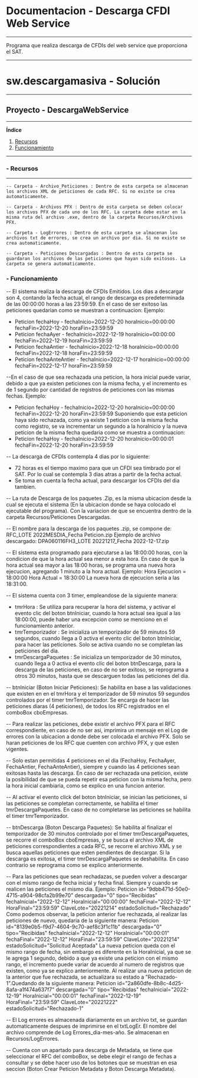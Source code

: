 # Documentacion - Descarga CFDI Web Service
***
Programa que realiza descarga de CFDIs del web service que proporciona el SAT.
***
# sw.descargamasiva - Solución
***
## Proyecto - DescargaWebService
***
**Índice**   
1. [Recursos](#id1)
2. [Funcionamiento](#id2)


***
### - Recursos <a name="id1"></a>
***
    -- Carpeta - Archivo_Peticiones : Dentro de esta carpeta se almacenan los archivos XML de peticiones de cada RFC. Si no existe se crea automaticamente.

    -- Carpeta - Archivos PFX : Dentro de esta carpeta se deben colocar los archivos PFX de cada uno de los RFC. La carpeta debe estar en la misma ruta del archivo .exe, dentro de la carpeta Recursos/Archivos PFX.

    -- Carpeta - LogErrores : Dentro de esta carpeta se almacenan los archivos txt de errores, se crea un archivo por dia. Si no existe se crea automaticamente.

    -- Carpeta - Peticiones Descargadas : Dentro de esta carpeta se guardaran los archivos de las peticiones que hayan sido exitosos. La carpeta se genera automaticamente.

### - Funcionamiento <a name="id2"></a>

-- El sistema realiza la descarga de CFDIs Emitidos. Los dias a descargar son 4, contando la fecha actual, el rango de descarga es predeterminada de las 00:00:00 horas a las 23:59:59. En el caso de ser exitoso las peticiones quedarian como se muestran a continuacion:
Ejemplo:
* Peticion fechaHoy - fechaInicio=2022-12-20 horaInicio=00:00:00 fechaFin=2022-12-20 horaFin=23:59:59
* Peticion fechaAyer - fechaInicio=2022-12-19 horaInicio=00:00:00 fechaFin=2022-12-19 horaFin=23:59:59
* Peticion fechaAntier - fechaInicio=2022-12-18 horaInicio=00:00:00 fechaFin=2022-12-18 horaFin=23:59:59
* Peticion fechaAnteAntier - fechaInicio=2022-12-17 horaInicio=00:00:00 fechaFin=2022-12-17 horaFin=23:59:59

--En el caso de que sea rechazada una peticion, la hora inicial puede variar, debido a que ya existen peticiones con la misma fecha, y el incremento es de 1 segundo por cantidad de registros de peticiones con las mismas fechas.
Ejemplo:
* Peticion fechaHoy - fechaInicio=2022-12-20 horaInicio=00:00:00 fechaFin=2022-12-20 horaFin=23:59:59
Suponiendo que esta peticion haya sido rechazada, como ya existe 1 peticion con la misma fecha como registro, se va incrementar un segundo a la horaInicio y la nueva peticion de la misma fecha quedaria como se muestra a continuacion:
* Peticion fechaHoy - fechaInicio=2022-12-20 horaInicio=00:00:01 fechaFin=2022-12-20 horaFin=23:59:59

-- La descarga de CFDIs contempla 4 dias por lo siguiente:
* 72 horas es el tiempo maximo para que un CFDI sea timbrado por el SAT. Por lo cual se contempla 3 dias atras a partir de la fecha actual.
* Se toma en cuenta la fecha actual, para descargar los CFDIs del dia tambien.
    
-- La ruta de Descarga de los paquetes .Zip, es la misma ubicacion desde la cual se ejecuta el sistema (En la ubicacion donde se haya colocado el ejecutable del programa). Con la variacion de que se encuentra dentro de la carpeta Recursos/Peticiones Descargadas.

-- El nombre para la descarga de los paquetes .zip, se compone de: RFC_LOTE 2022MESDIA_Fecha Peticion.zip
Ejemplo de archivo descargado:
DPA060116FH3_LOTE 20221217_Fecha 2022-12-17.zip

-- El sistema esta programado para ejecutarse a las 18:00:00 horas, con la condicion de que la hora actual sea menor a esta hora. En caso de que la hora actual sea mayor a las 18:00 horas, se programa una nueva hora ejecucion, agregando 1 minuto a la hora actual.
Ejemplo:
Hora Ejecucion = 18:00:00
Hora Actual = 18:30:00
La nueva hora de ejecucion seria a las 18:31:00.

-- El sistema cuenta con 3 timer, empleandose de la siguiente manera:
* tmrHora : Se utiliza para recuperar la hora del sistema, y activar el evento clic del boton btnIniciar, cuando la hora actual sea igual a las 18:00:00, puede haber una excepcion como se menciono en el funcionamiento anterior.
* tmrTemporizador : Se inicializa un temporizador de 59 minutos 59 segundos, cuando llega a 0 activa el evento clic del boton btnIniciar, para hacer las peticiones. Solo se activa cuando no se completan las peticiones del dia.
* tmrDescargaPaquetes : Se inicializa un temporizador de 30 minutos, cuando llega a 0 activa el evento clic del boton btnDescarga, para la descarga de las peticiones, en caso de no ser exitoso, se reprograma a otros 30 minutos, hasta que se descarguen todas las peticiones del dia.

-- btnIniciar (Boton Iniciar Peticiones): Se habilita en base a las validaciones que existen en en el tmrHora y el temporizador de 59 minutos 59 segundos controlados por el timer tmrTemporizador. Se encarga de hacer las peticiones diaras (4 peticiones), de todos los RFC registrados en el comboBox cboEmpresas.

-- Para realizar las peticiones, debe existir el archivo PFX para el RFC correspondiente, en caso de no ser asi, imprimira un mensaje en el Log de errores con la ubicacion a donde debe ser colocada el archivo PFX. Solo se haran peticiones de los RFC que cuenten con archivo PFX, y que esten vigentes.

-- Solo estan permitidas 4 peticiones en el dia (FechaHoy, FechaAyer, FechaAntier, FechaAnteAntier), siempre y cuando las 4 peticiones sean exitosas hasta las descarga. En caso de ser rechazada una peticion, existe la posibilidad de que se pueda repetir esa peticion con la misma fecha, pero la hora inicial cambiaria, como se explico en una funcion anterior.

-- Al activar el evento click del boton btnIniciar, se inician las peticiones, si las peticiones se completan correctamente, se habilita el timer tmrDescargaPaquetes. En caso de no completarse las peticiones se habilita el timer tmrTemporizador.

-- btnDescarga (Boton Descarga Paquetes): Se habilita al finalizar el temporizador de 30 minutos controlado por el timer tmrDescargaPaquetes, se recorre el comboBox cboEmpresas, y se busca el archivo XML de peticiones correspondientes a cada RFC, se recorre el archivo XML y se busca aquellas peticiones que esten pendientes de descargar. Si la descarga es exitosa, el timer tmrDescargaPaquetes se deshabilita. En caso contrario se reprograma como se explico anteriormente.

-- Para las peticiones que sean rechadazas, se pueden volver a descargar con el mismo rango de fecha inicial y fecha final. Siempre y cuando se realicen las peticiones el mismo dia.
Ejemplo:
Peticion id="9dbb471d-50e0-4715-a904-98cfa2b99e70" descargada="0" tipo="Recibidas" fechaInicial="2022-12-12" HoraInicial="00:00:00" fechaFinal="2022-12-12" HoraFinal="23:59:59" ClaveLote="20221214" estadoSolicitud="Rechazado"
Como podemos observar, la peticion anterior fue rechazada, al realizar las peticiones de nuevo, quedaria de la siguiente manera:
Peticion id="8139e0b5-f9d7-4604-9c70-aef8c3f1c11b" descargada="0" tipo="Recibidas" fechaInicial="2022-12-12" HoraInicial="00:00:01" fechaFinal="2022-12-12" HoraFinal="23:59:59" ClaveLote="20221214" estadoSolicitud="Solicitud Aceptada"
La nueva peticion queda con el mismo rango de fecha, sin embargo es diferente en la HoraInicial, ya que se le agrega 1 segundo, debido a que ya existe una peticion con el mismo rango, el incremento puede variar de acuerdo al numero de registros que existen, como ya se explico anteriormente.
Al realizar una nueva peticion de la anterior que fue rechazada, se actualizara su estado a "Rechazado-1".Quedando de la siguiente manera:
Peticion id="2a860dfe-8b8c-4d25-8afa-a1f474a637f7" descargada="0" tipo="Recibidas" fechaInicial="2022-12-19" HoraInicial="00:00:01" fechaFinal="2022-12-19" HoraFinal="23:59:59" ClaveLote="20221222" estadoSolicitud="Rechazado-1" 

-- El Log errores es almacenada diariamente en un archivo txt, se guardan automaticamente despues de imprimirse en el txtLogEr. El nombre del archivo comprende de Log Errores_dia-mes-año. Se almacenan en Recursos/LogErrores.

-- Cuenta con un apartado para descarga de Metadata, se tiene que seleccionar el RFC del comboBox, se debe elegir el rango de fechas a consultar y se debe hacer uso de los botones que se muestran en esa seccion (Boton Crear Peticion Metadata y Boton Descarga Metadata).
